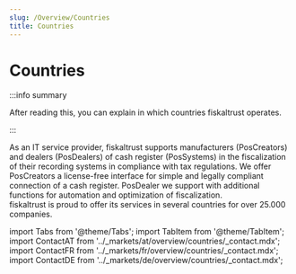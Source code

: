 ```yaml
--- 
slug: /Overview/Countries
title: Countries
---
```


# Countries

:::info summary

After reading this, you can explain in which countries fiskaltrust operates.

:::

As an IT service provider, fiskaltrust supports manufacturers (PosCreators) and dealers (PosDealers) of cash register (PosSystems) in the fiscalization of their recording systems in compliance with tax regulations. We offer PosCreators a license-free interface for simple and legally compliant connection of a cash register. PosDealer we support with additional functions for automation and optimization of fiscalization.  
fiskaltrust is proud to offer its services in several countries for over 25.000 companies.

import Tabs from '@theme/Tabs';
import TabItem from '@theme/TabItem';
import ContactAT from '../_markets/at/overview/countries/_contact.mdx';
import ContactFR from '../_markets/fr/overview/countries/_contact.mdx';
import ContactDE from '../_markets/de/overview/countries/_contact.mdx';

<Tabs groupId="market">

  <TabItem value="AT" label="Austria">
    <ContactAT />
  </TabItem>

  <TabItem value="FR" label="France">
    <ContactFR />
  </TabItem>

  <TabItem value="DE" label="Germany">
    <ContactDE />
  </TabItem>

</Tabs>